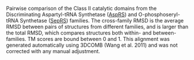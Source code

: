 Pairwise comparison of the Class II catalytic domains from the Discriminating Aspartyl-tRNA Synthetase (<a href='/class2/asp1'>AspRS</a>) and O-phosphoseryl-tRNA Synthetase (<a href='//'>SepRS</a>) families. 
	The cross-family RMSD is the average RMSD between pairs of structures from different families, and is
	 larger than the total RMSD, which compares structures both within- and between-families. TM scores are bound between 0 and 1. 
	 This alignment was generated automatically using 3DCOMB (Wang et al. 2011) and was not corrected with any manual adjustment.
